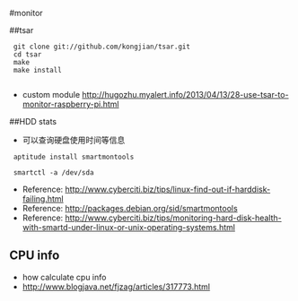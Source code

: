 #monitor

##tsar

```
 git clone git://github.com/kongjian/tsar.git
 cd tsar
 make
 make install


```

* custom module
<http://hugozhu.myalert.info/2013/04/13/28-use-tsar-to-monitor-raspberry-pi.html>

##HDD stats
* 可以查询硬盘使用时间等信息

` aptitude install smartmontools`

` smartctl -a /dev/sda`


* Reference: <http://www.cyberciti.biz/tips/linux-find-out-if-harddisk-failing.html>
* Reference: <http://packages.debian.org/sid/smartmontools>
* Reference: <http://www.cyberciti.biz/tips/monitoring-hard-disk-health-with-smartd-under-linux-or-unix-operating-systems.html>


## CPU info

* how calculate cpu info
* <http://www.blogjava.net/fjzag/articles/317773.html>